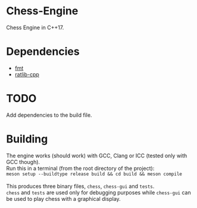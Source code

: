 # Chess-Engine
Chess Engine in C++17.
# Dependencies
- [fmt](https://github.com/fmtlib/fmt)
- [ratlib-cpp](https://github.com/robloach/raylib-cpp)
# TODO
Add dependencies to the build file.
# Building
The engine works (should work) with GCC, Clang or ICC (tested only with GCC though).
<br>Run this in a terminal (from the root directory of the project):
<br>`meson setup --buildtype release build && cd build && meson compile`
<br><br> This produces three binary files, `chess`, `chess-gui` and `tests`.
<br> `chess` and `tests` are used only for debugging purposes while `chess-gui` can be used to play chess with a graphical display.
